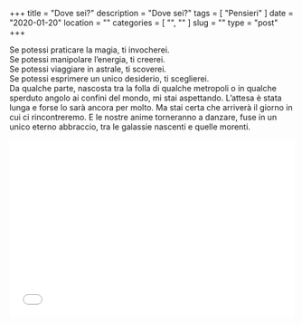 +++
title = "Dove sei?"
description = "Dove sei?"
tags = [ "Pensieri" ]
date = "2020-01-20"
location = ""
categories = [
  "",
  ""
]
slug = ""
type = "post"
+++

Se potessi praticare la magia, ti invocherei.<br>
Se potessi manipolare l’energia, ti creerei.<br>
Se potessi viaggiare in astrale, ti scoverei.<br>
Se potessi esprimere un unico desiderio, ti sceglierei.<br>
Da qualche parte, nascosta tra la folla di qualche metropoli o in qualche sperduto angolo ai confini del mondo, mi stai aspettando. 
L’attesa è stata lunga e forse lo sarà ancora per molto. Ma stai certa che arriverà il giorno in cui ci rincontreremo. E le nostre anime torneranno a danzare, fuse in un unico eterno abbraccio, tra le galassie nascenti e quelle morenti.

<div style="position: relative; padding-bottom: 56.25%; padding-top: 30px; height: 0; overflow: hidden;">
  <iframe src="//www.youtube.com/embed/o6mJqQ7xlfU"
  style="position: absolute; top: 0; left: 0; width: 100%; height: 100%;" allowfullscreen frameborder="0" title="YouTube Video"></iframe>
</div>
